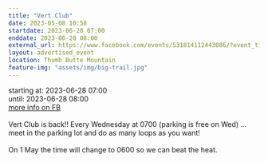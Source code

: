 ```yaml
---
title: "Vert Club"
date: 2023-05-08 10:58
startdate: 2023-06-28 07:00
enddate: 2023-06-28 08:00
external_url: https://www.facebook.com/events/531814112443086/?event_time_id=531814149109749
layout: advertised_event
location: Thumb Butte Mountain
feature-img: "assets/img/big-trail.jpg"
---
```


starting at: 2023-06-28 07:00<br>until: 2023-06-28 08:00<br><a href="https://www.facebook.com/events/531814112443086/?event_time_id=531814149109749">more info on FB</a><br><br>Vert Club is back!! Every Wednesday at 0700 (parking is free on Wed) … meet in the parking lot and do as many loops as you want!<br>
  <br>
  On 1 May the time will change to 0600 so we can beat the heat.<br>
  <br>
  
